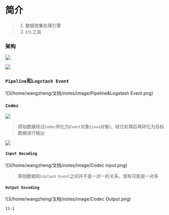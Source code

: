 # 简介

> 1. 数据收集处理引擎
> 2. `ETL`工具

### 架构

![](/home/wangzheng/文档/notes/image/logstash架构简介.png)

![](/home/wangzheng/文档/notes/image/logstash架构简介2.png)

### `Pipeline`和`Logstash Event`

![](/home/wangzheng/文档/notes/image/Pipeline&Logstash Event.png)

### `Codec`

![](/home/wangzheng/文档/notes/image/Codec.png)

> 原始数据经过`Codec`转化为`Event`对象(`java`对象)，经过处理后再转化为目标数据进行输出

![](/home/wangzheng/文档/notes/image/Codec流程.png)

#### `Input Decoding`

![](/home/wangzheng/文档/notes/image/Codec input.png)

> 原始数据和`Lostash Event`之间并不是一对一的关系，很有可能是一对多

#### `Output Encoding`

![](/home/wangzheng/文档/notes/image/Codec Output.png)

`11-1`

